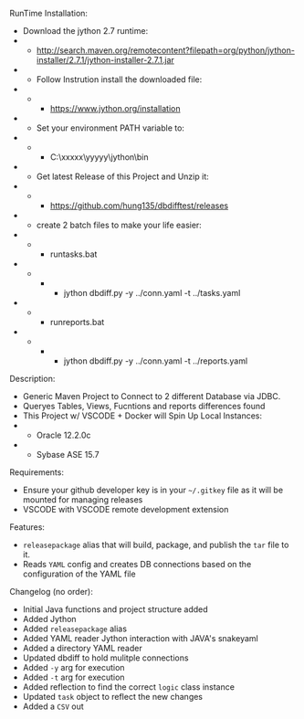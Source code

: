 
RunTime Installation:
- Download the jython 2.7 runtime:
- - http://search.maven.org/remotecontent?filepath=org/python/jython-installer/2.7.1/jython-installer-2.7.1.jar
- - Follow Instrution install the downloaded file:
- - - https://www.jython.org/installation
- - Set your environment PATH variable to:
- - - C:\xxxxx\yyyyy\jython\bin
- - Get latest Release of this Project and Unzip it:
- - - https://github.com/hung135/dbdifftest/releases
- - create 2 batch files to make your life easier:
- - - runtasks.bat
- - - - jython dbdiff.py -y ../conn.yaml -t ../tasks.yaml
- - - runreports.bat 
- - - - jython dbdiff.py -y ../conn.yaml -t ../reports.yaml

Description:
- Generic Maven Project to Connect to 2 different Database via JDBC.
- Queryes Tables, Views, Fucntions and reports differences found
- This Project w/ VSCODE + Docker will Spin Up Local Instances:
- - Oracle 12.2.0c
- - Sybase ASE 15.7

Requirements:
- Ensure your github developer key is in your `~/.gitkey` file as it will be mounted for managing releases
- VSCODE with VSCODE remote development extension

Features:
- `releasepackage` alias that will build, package, and publish the `tar` file to it.
- Reads `YAML` config and creates DB connections based on the configuration of the YAML file

Changelog (no order):
- Initial Java functions and project structure added
- Added Jython
- Added `releasepackage` alias
- Added YAML reader Jython interaction with JAVA's snakeyaml
- Added a directory YAML reader
- Updated dbdiff to hold mulitple connections
- Added `-y` arg for execution
- Added `-t` arg for execution
- Added reflection to find the correct `logic` class instance
- Updated `task` object to reflect the new changes
- Added a `CSV` out
